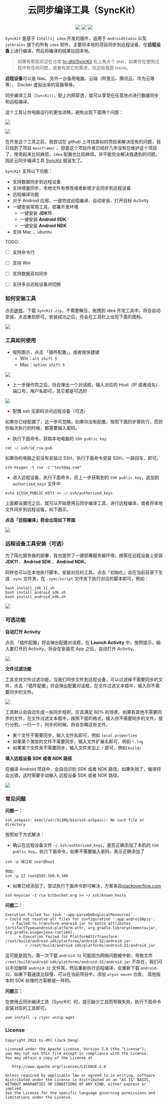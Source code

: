 # <p align="center"> 云同步编译工具（SyncKit） </p>


<p align="center">
<a href="https://github.com/hi-dhl"><img src="https://img.shields.io/badge/GitHub-HiDhl-4BC51D.svg?style=flat"></a>  

<img src="https://img.shields.io/badge/language-kotlin-orange.svg"/> 

<img src="https://img.shields.io/badge/version-1.0.1-lightgrey.svg"/>
</p>

`SyncKit` 是基于 `Intellij idea` 开发的插件，适用于 `AndroidStudio` 以及 `jetbrains` 旗下的所有 `idea` 软件，主要将本地的项目同步到远程设备，在**远程设备**上进行编译，然后将编译的结果拉回本地。

> 如果有帮助欢迎在仓库 [hi-dhl/SyncKit](https://github.com/hi-dhl/SyncKit) 右上角点个 star，如果你在使用过程中有任何问题，或者有其它的需求，欢迎给我提 issue。

**远程设备**可以是 Nas、另外一台备用电脑、云端（阿里云、腾讯云、华为云等等）、 Docker 虚拟出来的容器等等。

同步编译工具（`SyncKit`），配上内网穿透，就可以享受在任意地点进行数据同步和远程编译。


这个工具让你电脑运行的更加流畅，避免出现下面两个问题：


![](https://img.hi-dhl.com/1663344133598822.jpg)

![](https://img.hi-dhl.com/1663344313991362.jpg)

在开发这个工具之前，我尝试在 github 上寻找类似的项目来解决现有的问题，我只找到了项目 `mainframer` ，但是这个项目作者已经好几年没有在维护这个项目了，使用起来比较麻烦，`idea` 配置也比较麻烦。并不能完全解决我遇到的问题，因此云同步编译工具 [SyncKit](https://github.com/hi-dhl/SyncKit) 就诞生了。


`SyncKit` 支持以下功能：

* 支持数据同步到远程设备
* 支持增量同步，本地文件有修改或者新增才会同步到远程设备
* 远程编译功能
* 对于 Android 应用，一键完成远程编译、自动安装、打开目标 Activity
* 一键安装常用工具，部署开发环境
    * 一键安装 **JDK11**
    * 一键安装 **Android SDK**
    * 一键安装 **Android NDK**
* 支持 Mac 、ubuntu

TODO:

* [ ] 支持命令行
* [ ] 支持 Win
* [ ] 支持数据双向同步
* [ ] 支持多台远程设备间切换




### 如何安装工具

点击[链接](https://github.com/hi-dhl/SyncKit/releases/download/v1.1/SyncKit-1.1.zip)，下载 `SyncKit.zip`，不需要解压，拖拽到 idea 开发工具中，将会自动安装，点击重启即可。安装成功之后，将会在工具栏上出现下面的图标。

![](https://img.hi-dhl.com/16650664173995.jpg)



### 工具如何使用

* 按照图示，点击 「插件配置」，或者按快捷键
    * Win：`alt shift 5`   
    * Mac：`option shift 5`

![](https://img.hi-dhl.com/16650664707273.jpg)


* 上一步操作完之后，将会弹出一个对话框，输入对应的 Host（IP 或者域名）、端口号、用户名即可，其它都是可选的

![](https://img.hi-dhl.com/16649635496189.jpg)

* 配置 ssh 无密码访问远程设备（可选）

如果你已经配置了，这一步可忽略，如果你没有配置，按照下面的步骤执行，否则你每次执行的时候，都需要输入密码。

* 执行下面命令，获取本地电脑的 `SSH public key`

```
cat ~/.ssh/id_rsa.pub
``` 

如果你的电脑之前没有安装过 SSH，执行下面命令安装 SSH，一路回车，即可。


```
ssh-keygen -t rsa -C "test@qq.com"
```

* 进入远程设备，执行下面命令，将上一步获取到的 `SSH public key`，追加到 `authorized_keys` 文件中

```
echo ${SSH_PUBLIC_KEY} >> ~/.ssh/authorized_keys
```


上面都设置完之后，就可以开始使用云同步编译工具，进行远程编译，或者将本地文件同步到远程设备，如下图示。

**点击「远程编译」将会出现如下界面**

![](https://img.hi-dhl.com/16649650280751.gif)


### 远程设备工具安装（可选）


为了简化服务器的部署，我也提供了一键部署服务器环境，按需在远程设备上安装 **JDK11** 、**Andriod SDK** 、**Andriod NDK**。

同样也可以在本地执行脚本，安装对应的工具，点击「初始化」会在当前目录下生成 `.sync` 文件夹，在 `.sync/script` 文件夹下执行对应的脚本即可，例如：

```
bash install_jdk_11.sh
bash install_android_sdk.sh
bash install_android_ndk.sh
```

![](https://img.hi-dhl.com/16650665616246.jpg)

### 可选功能

**自动打开 Activity**

点击 「插件配置」将会弹出配置对话框，在 **Launch Activity** 中，按照提示，输入要打开的 Activity，将会在安装完 App 之后，自动打开 Activity。

![](https://img.hi-dhl.com/16650666168955.jpg)


**文件过滤功能**

工具支持文件过滤功能，当我们同步文件到远程设备，可以过滤掉不需要同步的文件，点击 「插件配置」将会弹出配置对话框，在文件过滤文本框中，输入你不需要同步的文件。

![](https://img.hi-dhl.com/16650666510988.jpg)


工具默认会自动生成一些同步规则，应该满足 80% 的场景，如果有其他不需要同步的文件，在文件过滤文本框中，按照下面的格式，输入你不需要同步的文件，按行分割，一行一个，同步的时候，将会忽略这些文件。

* 某个文件不需要同步，输入文件名即可，例如 `local.properties`
* 如果某个类型的文件不需要同步，输入文件扩展名即可，例如 `*.log`
* 如果某个文件夹不需要同步，输入文件夹加上 `/` 即可，例如 `build/`

**填入远程设备 SDK 或者 NDK 路径**

在编译 Android 项目中，会自动识别 SDK 或者 NDK 路径，如果失败了，编译将会出错，这时需要手动输入 远程设备 SDK 或者 NDK 路径。

![](https://img.hi-dhl.com/16650666987696.jpg)


### 常见问题


**问题一：**

```
ssh_askpass: exec(/usr/X11R6/bin/ssh-askpass): No such file or directory
```

按照如下方式解决：

* 确认在远程设备文件 `~/.ssh/authorized_keys`，是否正确添加了本机的 `SSH public key`，执行下面命令，如果不需要输入密码，表示正确添加了


```
ssh -p 端口号 user@host

例如:
ssh -p 22 root@192.160.0.100
```

* 如果已经添加了，尝试执行下面命令即可解决，方案来自[stackoverflow.com](https://stackoverflow.com/questions/52885928/vs-code-gives-me-an-ssh-askpass-error-when-i-try-to-push-the-changes-to-my-githu)

```
ssh-keyscan -t rsa bitbucket.org >> ~/.ssh/known_hosts
```


**问题二：**

```
Execution failed for task ':app:parseDebugLocalResources'.
> Could not resolve all files for configuration ':app:androidApis'.
   > Failed to transform android.jar to match attributes {artifactType=android-platform-attr, org.gradle.libraryelements=jar, org.gradle.usage=java-runtime}.
      > Execution failed for PlatformAttrTransform: /root/build/android-sdk/platforms/android-32/android.jar.
         > /root/build/android-sdk/platforms/android-32/android.jar
```

这可能是因为，第一次下载 `android-32` 可能因为网络问题被中断，导致文件 `/root/build/android-sdk/platforms/android-32/android.jar` 不存在，我们可以手动删除 `android-32` 文件夹，然后重新执行远程编译，会重新下载 `android-32`，如果下载速度比较慢，可以在当前项目中，添加 `alyun maven` 仓库， 其他版本的 SDK 处理的方案都是一样的。


**问题三：** 

在使用云同步编译工具（SyncKit）时，提示缺少工具而导致失败，执行下面命令安装对应的工具即可。

```
yum install -y rsync unzip wget
```


### License

```
Copyright 2022 hi-dhl (Jack Deng)

Licensed under the Apache License, Version 2.0 (the "License");
you may not use this file except in compliance with the License.
You may obtain a copy of the License at

   http://www.apache.org/licenses/LICENSE-2.0

Unless required by applicable law or agreed to in writing, software
distributed under the License is distributed on an "AS IS" BASIS,
WITHOUT WARRANTIES OR CONDITIONS OF ANY KIND, either express or implied.
See the License for the specific language governing permissions and
limitations under the License.
```


